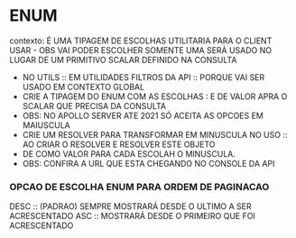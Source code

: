 # ENUM 
contexto: É UMA TIPAGEM DE ESCOLHAS UTILITARIA PARA O CLIENT USAR - OBS VAI PODER ESCOLHER SOMENTE UMA
SERÁ USADO NO LUGAR DE UM PRIMITIVO SCALAR DEFINIDO NA CONSULTA

- NO UTILS :: EM UTILIDADES FILTROS DA API :: PORQUE VAI SER USADO EM CONTEXTO GLOBAL
- CRIE A TIPAGEM DO ENUM COM AS ESCOLHAS : E DE VALOR APRA O SCALAR QUE PRECISA DA CONSULTA
- OBS: NO APOLLO SERVER ATE 2021 SÓ ACEITA AS OPCOES EM MAIUSCULA 
- CRIE UM RESOLVER PARA TRANSFORMAR EM MINUSCULA NO USO :: AO CRIAR O RESOLVER E RESOLVER ESTE OBJETO 
- DE COMO VALOR PARA CADA ESCOLAH O MINUSCULA.
- OBS: CONFIRA A URL QUE ESTA CHEGANDO NO CONSOLE DA API



### OPCAO DE ESCOLHA ENUM PARA ORDEM DE PAGINACAO
DESC :: (PADRAO) SEMPRE MOSTRARÁ DESDE O ULTIMO A SER ACRESCENTADO 
ASC :: MOSTRARÁ DESDE O PRIMEIRO QUE FOI ACRESCENTADO